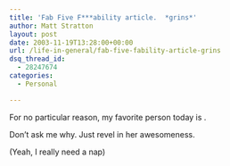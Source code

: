 ```yaml
---
title: 'Fab Five F***ability article.  *grins*'
author: Matt Stratton
layout: post
date: 2003-11-19T13:28:00+00:00
url: /life-in-general/fab-five-fability-article-grins
dsq_thread_id:
  - 28247674
categories:
  - Personal

---
```

For no particular reason, my favorite person today is .

Don&#8217;t ask me why. Just revel in her awesomeness.

(Yeah, I really need a nap)